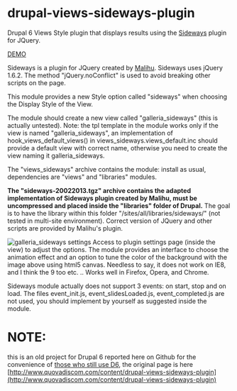 # drupal-views-sideways-plugin
Drupal 6 Views Style plugin that displays results using the [Sideways](http://manos.malihu.gr/sideways-jquery-fullscreen-image-gallery/) plugin for JQuery.

[DEMO](https://www.quovadiscom.com/old-site/www.quovadiscom.com/sideways/index.html)

Sideways is a plugin for JQuery created by [Malihu](http://manos.malihu.gr/). 
Sideways uses jQuery 1.6.2. The method "jQuery.noConflict" is used to avoid breaking other scripts on the page.

This module provides a new Style option called "sideways" when choosing the Display Style of the View.

The module should create a new view called "galleria_sideways" (this is actually untested). Note: the tpl template in the module works only if the view is named "galleria_sideways", an implementation of hook_views_default_views() in views_sideways.views_default.inc should provide a default view with correct name, otherwise you need to create the view naming it galleria_sideways.

The "views_sideways" archive contains the module: install as usual, dependencies are "views" and "libraries" modules.

**The "sideways-20022013.tgz" archive contains the adapted implementation of Sideways plugin created by Malihu, must be uncompressed and placed inside the "libraries" folder of Drupal.** The goal is to have the library within this folder "/sites/all/libraries/sideways/" (not tested in multi-site environment). Correct version of JQuery and other scripts are provided by Malihu's plugin.

![galleria_sideways settings](http://www.quovadiscom.com/sites/default/files/galleria_sideways-settings.jpg "galleria_sideways settings") Access to plugin settings page (inside the view) to adjust the options. The module provides an interface to choose the animation effect and an option to tune the color of the background with the image above using html5 canvas. Needless to say, it does not work on IE8, and I think the 9 too etc. ..
Works well in Firefox, Opera, and Chrome.

Sideways module actually does not support 3 events: on start, stop and on load. The files event_init.js, event_slidesLoaded.js, event_completed.js are not used, you should implement by yourself as suggested inside the module.

# NOTE:
this is an old project for Drupal 6 reported here on Github for the convenience of [those who still use D6](https://www.drupal.org/project/usage/drupal), the original page is here [http://www.quovadiscom.com/content/drupal-views-sideways-plugin](http://www.quovadiscom.com/content/drupal-views-sideways-plugin)

